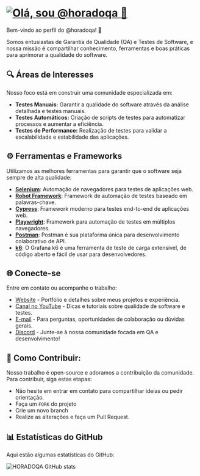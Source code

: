 # [![Olá, sou @horadoqa 👋](https://readme-typing-svg.demolab.com?font=Fira+Code&pause=1000&width=435&lines=Ol%C3%A1%2C+sou+%40horadoqa+%F0%9F%91%8B)](https://git.io/typing-svg) 

Bem-vindo ao perfil do @horadoqa! 🚀

Somos entusiastas de Garantia de Qualidade (QA) e Testes de Software, e nossa missão é compartilhar conhecimento, ferramentas e boas práticas para aprimorar a qualidade do software.

## 🔍 Áreas de Interesses

Nosso foco está em construir uma comunidade especializada em:

- **Testes Manuais:** Garantir a qualidade do software através da análise detalhada e testes manuais.
- **Testes Automáticos:** Criação de scripts de testes para automatizar processos e aumentar a eficiência.
- **Testes de Performance:** Realização de testes para validar a escalabilidade e estabilidade das aplicações.

## ⚙️ Ferramentas e Frameworks

Utilizamos as melhores ferramentas para garantir que o software seja sempre de alta qualidade:

- [**Selenium**](https://www.selenium.dev/): Automação de navegadores para testes de aplicações web.
- [**Robot Framework**](https://robotframework.org/): Framework de automação de testes baseado em palavras-chave.
- [**Cypress**](https://www.cypress.io/): Framework moderno para testes end-to-end de aplicações web.
- [**Playwright**](https://playwright.dev/): Framework para automação de testes em múltiplos navegadores.
- [**Postman**](https://www.postman.com/): Postman é sua plataforma única para desenvolvimento colaborativo de API. 
- [**k6**](https://grafana.com/docs/k6/latest/): O Grafana k6 é uma ferramenta de teste de carga extensível, de código aberto e fácil de usar para desenvolvedores.

## 🌐 Conecte-se

Entre em contato ou acompanhe o trabalho:

- [Website](https://www.horadoqa.com.br) - Portfólio e detalhes sobre meus projetos e experiência.
- [Canal no YouTube](https://youtube.com/@horadoqa) - Dicas e tutoriais sobre qualidade de software e testes.
- [E-mail](mailto:horadoqa@gmail.com) - Para perguntas, oportunidades de colaboração ou dúvidas gerais.
- [Discord](https://discord.gg/8h2HHdKPe5) - Junte-se à nossa comunidade focada em QA e desenvolvimento!

## 🤝 Como Contribuir:

Nosso trabalho é open-source e adoramos a contribuição da comunidade. Para contribuir, siga estas etapas:

- Não hesite em entrar em contato para compartilhar ideias ou pedir orientação.
- Faça um `FORK` do projeto
- Crie um novo branch
- Realize as alterações e faça um Pull Request.

## 📊 Estatísticas do GitHub

Aqui estão algumas estatísticas do GitHub:

![HORADOQA GitHub stats](https://github-readme-stats.vercel.app/api?username=horadoqa&show_icons=true&theme=radical)